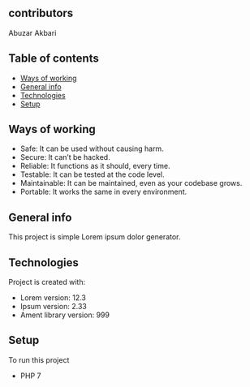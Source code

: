 ## contributors
Abuzar Akbari 
## Table of contents
* [Ways of working](#Ways-of-working)
* [General info](#general-info)
* [Technologies](#technologies)
* [Setup](#setup)


## Ways of working
* Safe: It can be used without causing harm.
* Secure: It can’t be hacked.
* Reliable: It functions as it should, every time.
* Testable: It can be tested at the code level.
* Maintainable: It can be maintained, even as your codebase grows.
* Portable: It works the same in every environment.

## General info
This project is simple Lorem ipsum dolor generator.
	
## Technologies
Project is created with:
* Lorem version: 12.3
* Ipsum version: 2.33
* Ament library version: 999
	
## Setup
To run this project

* PHP 7 